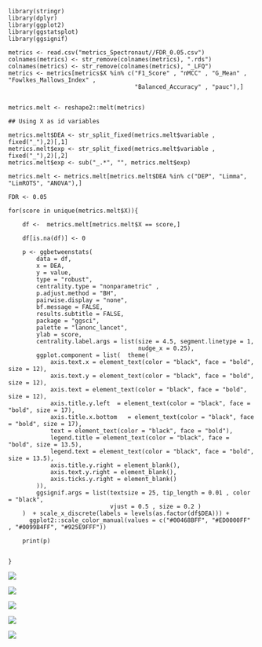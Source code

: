     library(stringr)
    library(dplyr)
    library(ggplot2)
    library(ggstatsplot)
    library(ggsignif)

    metrics <- read.csv("metrics_Spectronaut//FDR_0.05.csv")
    colnames(metrics) <- str_remove(colnames(metrics), ".rds")
    colnames(metrics) <- str_remove(colnames(metrics), "_LFQ")
    metrics <- metrics[metrics$X %in% c("F1_Score" , "nMCC" , "G_Mean" , "Fowlkes_Mallows_Index" ,
                                        "Balanced_Accuracy" , "pauc"),]


    metrics.melt <- reshape2::melt(metrics)

    ## Using X as id variables

    metrics.melt$DEA <- str_split_fixed(metrics.melt$variable , fixed("_"),2)[,1]
    metrics.melt$exp <- str_split_fixed(metrics.melt$variable , fixed("_"),2)[,2]
    metrics.melt$exp <- sub("_.*", "", metrics.melt$exp)

    metrics.melt <- metrics.melt[metrics.melt$DEA %in% c("DEP", "Limma", "LimROTS", "ANOVA"),]

    FDR <- 0.05

    for(score in unique(metrics.melt$X)){
        
        df <-  metrics.melt[metrics.melt$X == score,]
        
        df[is.na(df)] <- 0
        
        p <- ggbetweenstats(
            data = df,
            x = DEA,
            y = value,
            type = "robust",
            centrality.type = "nonparametric" ,
            p.adjust.method = "BH",
            pairwise.display = "none",
            bf.message = FALSE,
            results.subtitle = FALSE,
            package = "ggsci",
            palette = "lanonc_lancet",
            ylab = score,
            centrality.label.args = list(size = 4.5, segment.linetype = 1,
                                         nudge_x = 0.25),
            ggplot.component = list(  theme(
                axis.text.x = element_text(color = "black", face = "bold", size = 12),
                axis.text.y = element_text(color = "black", face = "bold",  size = 12),
                axis.text = element_text(color = "black", face = "bold",  size = 12),
                axis.title.y.left  = element_text(color = "black", face = "bold", size = 17),
                axis.title.x.bottom   = element_text(color = "black", face = "bold", size = 17),
                text = element_text(color = "black", face = "bold"),
                legend.title = element_text(color = "black", face = "bold", size = 13.5),
                legend.text = element_text(color = "black", face = "bold", size = 13.5),
                axis.title.y.right = element_blank(), 
                axis.text.y.right = element_blank(), 
                axis.ticks.y.right = element_blank()
            )), 
            ggsignif.args = list(textsize = 25, tip_length = 0.01 , color = "black",
                                 vjust = 0.5 , size = 0.2 )
        )  + scale_x_discrete(labels = levels(as.factor(df$DEA))) +
          ggplot2::scale_color_manual(values = c("#00468BFF", "#ED0000FF" , "#0099B4FF", "#925E9FFF"))
        
        print(p)

        
    }


![](Plot_files/Balanced_Accuracy_FDR0.05.png)


![](Plot_files/F1_Score_FDR0.05.png)


![](Plot_files/G_Mean_FDR0.05.png)


![](Plot_files/nMCC_FDR0.05.png)


![](Plot_files/pauc_FDR0.05.png)
